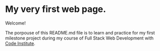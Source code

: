 # My very first web page.

Welcome!

The porpouse of this README.md file is to learn and practice for my first milestone project during my course of Full Stack Web Development with [Code Institute](https://codeinstitute.net).

